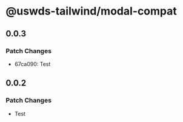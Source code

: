 # @uswds-tailwind/modal-compat

## 0.0.3

### Patch Changes

- 67ca090: Test

## 0.0.2

### Patch Changes

- Test
